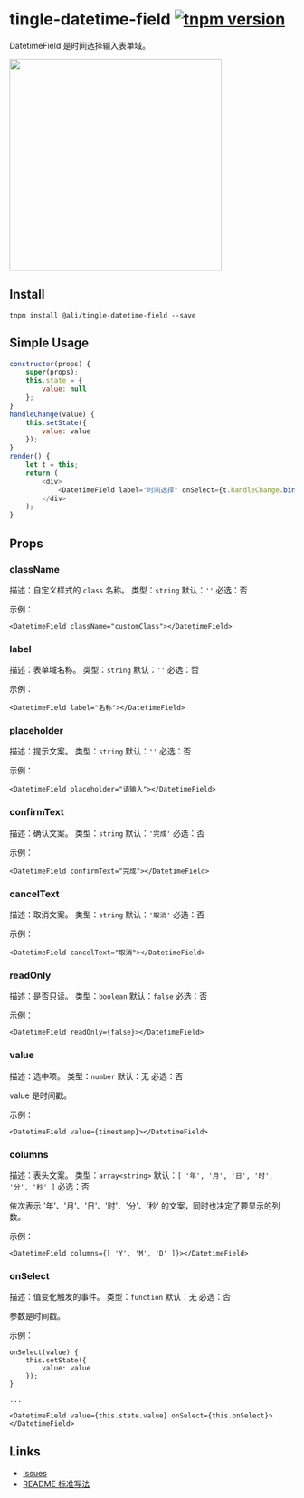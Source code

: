 # tingle-datetime-field [![tnpm version](http://web.npm.alibaba-inc.com/badge/v/@ali/tingle-datetime-field.svg?style=flat-square)](http://web.npm.alibaba-inc.com/package/@ali/tingle-datetime-field)

DatetimeField 是时间选择输入表单域。

<img src="https://gw.alicdn.com/tfscom/TB1ABR9LXXXXXbRXFXXXXXXXXXX.png" width="375">

## Install

```
tnpm install @ali/tingle-datetime-field --save
```

## Simple Usage

```js
constructor(props) {
    super(props);
    this.state = {
        value: null
    };
}
handleChange(value) {
    this.setState({
        value: value
    });
}
render() {
    let t = this;
    return (
        <div>
            <DatetimeField label="时间选择" onSelect={t.handleChange.bind(t)} value={t.state.value} placeholder="请输入"/>
        </div>
    );
}
```

## Props

### className

描述：自定义样式的 `class` 名称。
类型：`string`
默认：`''`
必选：否

示例：

```
<DatetimeField className="customClass"></DatetimeField>
```

### label

描述：表单域名称。
类型：`string`
默认：`''`
必选：否

示例：

```
<DatetimeField label="名称"></DatetimeField>
```

### placeholder

描述：提示文案。
类型：`string`
默认：`''`
必选：否

示例：

```
<DatetimeField placeholder="请输入"></DatetimeField>
```

### confirmText

描述：确认文案。
类型：`string`
默认：`'完成'`
必选：否

示例：

```
<DatetimeField confirmText="完成"></DatetimeField>
```

### cancelText

描述：取消文案。
类型：`string`
默认：`'取消'`
必选：否

示例：

```
<DatetimeField cancelText="取消"></DatetimeField>
```

### readOnly

描述：是否只读。
类型：`boolean`
默认：`false`
必选：否

示例：

```
<DatetimeField readOnly={false}></DatetimeField>
```

### value

描述：选中项。
类型：`number`
默认：无
必选：否

value 是时间戳。

示例：

```
<DatetimeField value={timestamp}></DatetimeField>
```

### columns

描述：表头文案。
类型：`array<string>`
默认：`[ '年', '月', '日', '时', '分', '秒' ]`
必选：否

依次表示 '年'、'月'、'日'、'时'、'分'、'秒' 的文案，同时也决定了要显示的列数。

示例：

```
<DatetimeField columns={[ 'Y', 'M', 'D' ]}></DatetimeField>
```

### onSelect

描述：值变化触发的事件。
类型：`function`
默认：无
必选：否

参数是时间戳。

示例：

```
onSelect(value) {
    this.setState({
        value: value
    });
}

...

<DatetimeField value={this.state.value} onSelect={this.onSelect}></DatetimeField>
```

## Links

- [Issues](http://gitlab.alibaba-inc.com/tingle-ui/tingle-datetime-field/issues)
- [README 标准写法](http://gitlab.alibaba-inc.com/tingle-ui/doc/blob/master/README%E6%A0%87%E5%87%86%E5%86%99%E6%B3%95.md)
